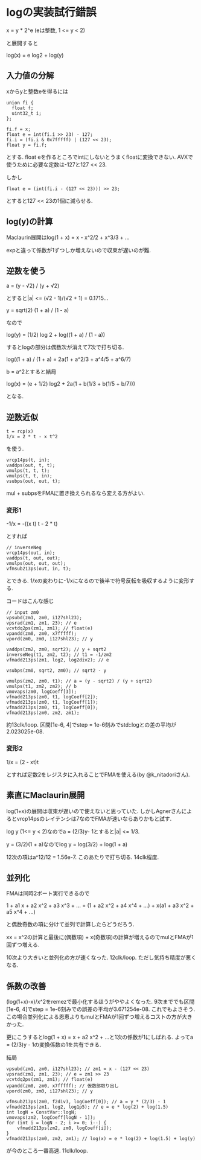 # logの実装試行錯誤

x = y * 2^e (eは整数, 1 <= y < 2)

と展開すると

log(x) = e log2 + log(y)

## 入力値の分解

xからyと整数eを得るには

```
union fi {
  float f;
  uint32_t i;
};

fi.f = x;
float e = int(fi.i >> 23) - 127;
fi.i = (fi.i & 0x7fffff) | (127 << 23);
float y = fi.f;
```

とする.
float eを作るところでintにしないとうまくfloatに変換できない.
AVXで使うために必要な定数は-127と127 << 23.

しかし

```
float e = (int(fi.i - (127 << 23))) >> 23;
```
とすると127 << 23の1個に減らせる.

## log(y)の計算

Maclaurin展開はlog(1 + x) = x - x^2/2 + x^3/3 + ...

expと違って係数が1ずつしか増えないので収束が遅いのが難.

## 逆数を使う

a = (y - √2) / (y + √2)

とすると|a| <= (√2 - 1)/(√2 + 1) = 0.1715...

y = sqrt(2) (1 + a) / (1 - a)

なので

log(y) = (1/2) log 2 + log((1 + a) / (1 - a))

するとlogの部分は偶数次が消えて7次で打ち切る.

log((1 + a) / (1 + a) = 2a(1 + a^2/3 + a^4/5 + a^6/7)

b = a^2とすると結局

log(x) = (e + 1/2) log2 + 2a(1 + b(1/3 + b(1/5 + b/7)))

となる.

## 逆数近似

```
t = rcp(x)
1/x = 2 * t - x t^2
```

を使う.

```
vrcp14ps(t, in);
vaddps(out, t, t);
vmulps(t, t, t);
vmulps(t, t, in);
vsubps(out, out, t);
```

mul + subpsをFMAに置き換えられるなら変える方がよい.

### 変形1

-1/x = -((x t) t - 2 * t)

とすれば

```
// inverseNeg
vrcp14ps(out, in);
vaddps(t, out, out);
vmulps(out, out, out);
vfmsub213ps(out, in, t);
```

とできる.
1/xの変わりに-1/xになるので後半で符号反転を吸収するように変形する.

コードはこんな感じ

```
// input zm0
vpsubd(zm1, zm0, i127shl23);
vpsrad(zm1, zm1, 23); // e
vcvtdq2ps(zm1, zm1); // float(e)
vpandd(zm0, zm0, x7fffff);
vpord(zm0, zm0, i127shl23); // y

vaddps(zm2, zm0, sqrt2); // y + sqrt2
inverseNeg(t1, zm2, t2); // t1 = -1/zm2
vfmadd213ps(zm1, log2, log2div2); // e

vsubps(zm0, sqrt2, zm0); // sqrt2 - y

vmulps(zm2, zm0, t1); // a = (y - sqrt2) / (y + sqrt2)
vmulps(t1, zm2, zm2); // b
vmovaps(zm0, logCoeff[3]);
vfmadd213ps(zm0, t1, logCoeff[2]);
vfmadd213ps(zm0, t1, logCoeff[1]);
vfmadd213ps(zm0, t1, logCoeff[0]);
vfmadd213ps(zm0, zm2, zm1);
```

約13clk/loop.
区間[1e-6, 4]でstep = 1e-6刻みでstd::logとの差の平均が2.023025e-08.

### 変形2

1/x = (2 - xt)t

とすれば定数2をレジスタに入れることでFMAを使える(by @k_nitadoriさん).

## 素直にMaclaurin展開

log(1+x)の展開は収束が遅いので使えないと思っていた.
しかしAgnerさんによるとvrcp14psのレイテンシは7なのでFMAが速いならありかもと試す.

log y (1<= y < 2)なのでa = (2/3)y- 1とすると|a| <= 1/3.

y = (3/2)(1 + a)なのでlog y = log(3/2) + log(1 + a)

12次の項はa^12/12 = 1.56e-7. このあたりで打ち切る.
14clk程度.

## 並列化

FMAは同時2ポート実行できるので

1 + a1 x + a2 x^2 + a3 x^3 + ... = (1 + a2 x^2 + a4 x^4 + ...) + x(a1 + a3 x^2 + a5 x^4 + ...)

と偶数奇数の項に分けて並列で計算したらどうだろう.

xx = x^2の計算と最後に(偶数項) + x(奇数項)の計算が増えるのでmulとFMAが1回ずつ増える.

10次より大きいと並列化の方が速くなった. 12clk/loop.
ただし気持ち精度が悪くなる.

## 係数の改善

(log(1+x)-x)/x^2をremezで最小化するほうがややよくなった.
9次まででも区間[1e-6, 4]でstep = 1e-6刻みでの誤差の平均が3.671254e-08.
これでもよさそう.
この場合並列化による恩恵よりもmulとFMAが1回ずつ増えるコストの方が大きかった.

更にこうするとlog(1 + x) = x + a2 x^2 + ...と1次の係数が1にしばれる.
よってa = (2/3)y - 1の変換係数の1を共有できる.

結局

```
vpsubd(zm1, zm0, i127shl23); // zm1 = x - (127 << 23)
vpsrad(zm1, zm1, 23); // e = zm1 >> 23
vcvtdq2ps(zm1, zm1); // float(e)
vpandd(zm0, zm0, x7fffff); // 仮数部取り出し
vpord(zm0, zm0, i127shl23); // y

vfmsub213ps(zm0, f2div3, logCoeff[0]); // a = y * (2/3) - 1
vfmadd213ps(zm1, log2, log1p5); // e = e * log(2) + log(1.5)
int logN = ConstVar::logN;
vmovaps(zm2, logCoeff[logN - 1]);
for (int i = logN - 2; i >= 0; i--) {
    vfmadd213ps(zm2, zm0, logCoeff[i]);
}
vfmadd213ps(zm0, zm2, zm1); // log(x) = e * log(2) + log(1.5) + log(y)
```

が今のところ一番高速.
11clk/loop.
